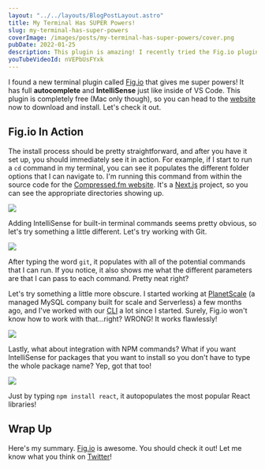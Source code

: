 ```yaml
---
layout: "../../layouts/BlogPostLayout.astro"
title: My Terminal Has SUPER Powers!
slug: my-terminal-has-super-powers
coverImage: /images/posts/my-terminal-has-super-powers/cover.png
pubDate: 2022-01-25
description: This plugin is amazing! I recently tried the Fig.io plugin for my terminal and it is AWESOME. You can get autocomplete and IntelliSense just like you do inside of VS Code right inside of your terminal.
youTubeVideoId: nVEPbUsFYxk
---
```


I found a new terminal plugin called [Fig.io](https://fig.io/) that gives me super powers! It has full **autocomplete** and **IntelliSense** just like inside of VS Code. This plugin is completely free (Mac only though), so you can head to the [website](https://fig.io/) now to download and install. Let's check it out.

## Fig.io In Action

The install process should be pretty straightforward, and after you have it set up, you should immediately see it in action. For example, if I start to run a `cd` command in my terminal, you can see it populates the different folder options that I can navigate to. I'm running this command from within the source code for the [Compressed.fm website](http://compressed.fm/). It's a [Next.js](https://nextjs.org/) project, so you can see the appropriate directories showing up.

![](/images/posts/my-terminal-has-super-powers/1.png)

Adding IntelliSense for built-in terminal commands seems pretty obvious, so let's try something a little different. Let's try working with Git.

![](/images/posts/my-terminal-has-super-powers/2.png)

After typing the word `git`, it populates with all of the potential commands that I can run. If you notice, it also shows me what the different parameters are that I can pass to each command. Pretty neat right?

Let's try something a little more obscure. I started working at [PlanetScale](https://planetscale.com/) (a managed MySQL company built for scale and Serverless) a few months ago, and I've worked with our [CLI](https://planetscale.com/cli) a lot since I started. Surely, Fig.io won't know how to work with that...right? WRONG! It works flawlessly!

![](/images/posts/my-terminal-has-super-powers/3.png)

Lastly, what about integration with NPM commands? What if you want IntelliSense for packages that you want to install so you don't have to type the whole package name? Yep, got that too!

![](/images/posts/my-terminal-has-super-powers/4.png)

Just by typing `npm install react`, it autopopulates the most popular React libraries!

## Wrap Up

Here's my summary. [Fig.io](https://fig.io/) is awesome. You should check it out! Let me know what you think on [Twitter](https://twitter.com/jamesqquick)!
